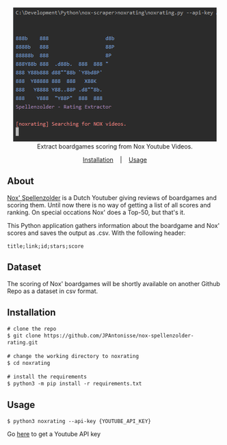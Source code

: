 
<p align="center">
<img src="./images/preview.png"/> <br />
<span>Extract boardgames scoring from Nox Youtube Videos.</span>
</p>

<p align="center">
  <a href="#installation">Installation</a>
  &nbsp;&nbsp;&nbsp;|&nbsp;&nbsp;&nbsp;
  <a href="#usage">Usage</a>
</p>

## About

<a href="https://www.youtube.com/channel/UCtzMObnv92ni0T_8CHGtDag" target="_BLANK">Nox' Spellenzolder</a> is a Dutch Youtuber giving reviews of boardgames and scoring them. Until now there is no way of getting a list of all scores and ranking. On special occations Nox' does a Top-50, but that's it.

This Python application gathers information about the boardgame and Nox' scores and saves the output as .csv. With the following header:

```code
title;link;id;stars;score
```


## Dataset
The scoring of Nox' boardgames will be shortly available on another Github Repo as a dataset in csv format.



## Installation

```console
# clone the repo
$ git clone https://github.com/JPAntonisse/nox-spellenzolder-rating.git

# change the working directory to noxrating
$ cd noxrating

# install the requirements
$ python3 -m pip install -r requirements.txt
```


## Usage

```console
$ python3 noxrating --api-key {YOUTUBE_API_KEY}
```

Go <a href="https://developers.google.com/youtube/v3/getting-started" target="_blank">here</a> to get a Youtube API key
